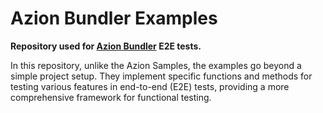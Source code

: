 # Azion Bundler Examples

**Repository used for [Azion Bundler](https://github.com/aziontech/bundler) E2E tests.**

In this repository, unlike the Azion Samples, the examples go beyond a simple project setup. They implement specific functions and methods for testing various features in end-to-end (E2E) tests, providing a more comprehensive framework for functional testing.


